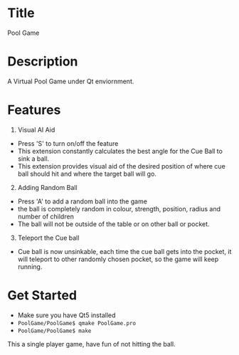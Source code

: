 # Title
Pool Game 

# Description 
A Virtual Pool Game under Qt enviornment.

# Features
1. Visual AI Aid
  - Press 'S' to turn on/off the feature
  - This extension constantly calculates the best angle for the Cue Ball to sink a ball.
  - This extension provides visual aid of the desired position of where cue ball should hit and where the target ball will go.

2. Adding Random Ball
  - Press 'A' to add a random ball into the game
  - the ball is completely random in colour, strength, position, radius and number of children
  - The ball will not be outside of the table or on other ball or pocket.

3. Teleport the Cue ball
  - Cue ball is now unsinkable, each time the cue ball gets into the pocket, it will teleport to other randomly chosen pocket, so the game will keep running.

# Get Started
- Make sure you have Qt5 installed
- `PoolGame/PoolGame$ qmake PoolGame.pro`
- `PoolGame/PoolGame$ make`

This a single player game, have fun of not hitting the ball.
